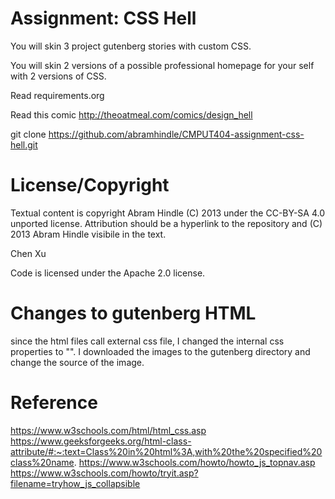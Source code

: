 Assignment: CSS Hell
====================

You will skin 3 project gutenberg stories with custom CSS.

You will skin 2 versions of a possible professional homepage for your
self with 2 versions of CSS.

Read requirements.org

Read this comic http://theoatmeal.com/comics/design_hell

git clone https://github.com/abramhindle/CMPUT404-assignment-css-hell.git

License/Copyright
=================

Textual content is copyright Abram Hindle (C) 2013 under the CC-BY-SA
4.0 unported license. Attribution should be a hyperlink to the
repository and (C) 2013 Abram Hindle visibile in the text.

Chen Xu

Code is licensed under the Apache 2.0 license.

Changes to  gutenberg HTML
=================
since the html files call external css file, I changed the internal css properties to "<link rel = "stylesheet" href = "styles.css" type="text/css"/>".
I downloaded the images to the gutenberg directory and change the source of the image.

Reference
=================
https://www.w3schools.com/html/html_css.asp
https://www.geeksforgeeks.org/html-class-attribute/#:~:text=Class%20in%20html%3A,with%20the%20specified%20class%20name.
https://www.w3schools.com/howto/howto_js_topnav.asp
https://www.w3schools.com/howto/tryit.asp?filename=tryhow_js_collapsible


